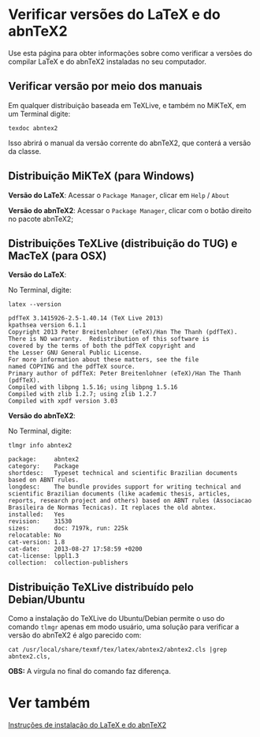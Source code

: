 # Verificar versões do LaTeX e do abnTeX2 #

Use esta página para obter informações sobre como verificar a versões do compilar LaTeX e do abnTeX2 instaladas no seu computador.



## Verificar versão por meio dos manuais ##

Em qualquer distribuição baseada em TeXLive, e também no MiKTeX, em um Terminal digite:

```
texdoc abntex2
```

Isso abrirá o manual da versão corrente do abnTeX2, que conterá a versão da classe.

## Distribuição MiKTeX (para Windows) ##

**Versão do LaTeX**: Acessar o `Package Manager`, clicar em `Help` / `About`

**Versão do abnTeX2**: Acessar o `Package Manager`, clicar com o botão direito no pacote abnTeX2;

## Distribuições TeXLive (distribuição do TUG) e MacTeX (para OSX) ##

**Versão do LaTeX**:

No Terminal, digite:

```
latex --version
```

```
pdfTeX 3.1415926-2.5-1.40.14 (TeX Live 2013)
kpathsea version 6.1.1
Copyright 2013 Peter Breitenlohner (eTeX)/Han The Thanh (pdfTeX).
There is NO warranty.  Redistribution of this software is
covered by the terms of both the pdfTeX copyright and
the Lesser GNU General Public License.
For more information about these matters, see the file
named COPYING and the pdfTeX source.
Primary author of pdfTeX: Peter Breitenlohner (eTeX)/Han The Thanh (pdfTeX).
Compiled with libpng 1.5.16; using libpng 1.5.16
Compiled with zlib 1.2.7; using zlib 1.2.7
Compiled with xpdf version 3.03
```

**Versão do abnTeX2**:

No Terminal, digite:

```
tlmgr info abntex2
```

```
package:     abntex2
category:    Package
shortdesc:   Typeset technical and scientific Brazilian documents based on ABNT rules.
longdesc:    The bundle provides support for writing technical and scientific Brazilian documents (like academic thesis, articles, reports, research project and others) based on ABNT rules (Associacao Brasileira de Normas Tecnicas). It replaces the old abntex.
installed:   Yes
revision:    31530
sizes:       doc: 7197k, run: 225k
relocatable: No
cat-version: 1.8
cat-date:    2013-08-27 17:58:59 +0200
cat-license: lppl1.3
collection:  collection-publishers
```

## Distribuição TeXLive distribuído pelo Debian/Ubuntu ##

Como a instalação do TeXLive do Ubuntu/Debian permite o uso do comando `tlmgr` apenas em modo usuário, uma solução para verificar a versão do abnTeX2 é algo parecido com:

```
cat /usr/local/share/texmf/tex/latex/abntex2/abntex2.cls |grep abntex2.cls,
```

**OBS:** A vírgula no final do comando faz diferença.
# Ver também #

[Instruções de instalação do LaTeX e do abnTeX2](Instalacao.md)